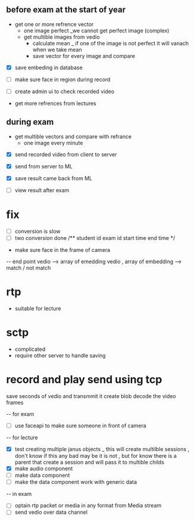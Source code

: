 ## before exam at the start of year
- get one or more refrence vector 
    * one image perfect _we cannot get perfect image (complex)
    * get multible images from vedio 
        - calculate mean _
            if one of the image is not perfect it will vanach when we take mean
        - save vector for every image and compare
- [x] save embeding in database
- [ ] make sure face in region during record

- [ ] create admin ui to check recorded video

- get more refrences from lectures

## during exam
- get multible vectors and compare with refrance
    * one image every minute
- [x] send recorded video from client to server
- [x] send from server to ML
- [x] save result came back from ML
- [ ] view result after exam




# fix 
- [ ] conversion is slow
- [ ] two conversion done
/**
student id 
exam id 
start time
end time 
*/

- make sure face in the frame of camera



-- end point
vedio --> array of emedding
vedio , array of embedding  --> match / not match




# rtp 
* suitable for lecture 
# sctp
* complicated 
* require other server to handle saving 
# record and play send using tcp
save seconds of vedio and transmmit it
create blob 
decode the video frames





-- for exam 
- [ ] use faceapi to make sure someone in front of camera


-- for lecture
- [x] test creating multiple janus objects _
    this will create multilble sessions , don't know if this any bad 
    may be it is not , but for know there is a parent that create a session and 
    will pass it to multible childs
- [x] make audio component 
- [ ] make data component
- [ ] make the data component work with generic data

-- in exam
- [ ] optain rtp packet or media in any format from Media stream
- [ ] send vedio over data channel
